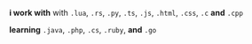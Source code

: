 **i work with** with `.lua`, `.rs`, `.py`, `.ts`, `.js`, `.html`, `.css`, `.c` **and** `.cpp` <br>

**learning** `.java`, `.php`, `.cs`, `.ruby`, **and** `.go`
